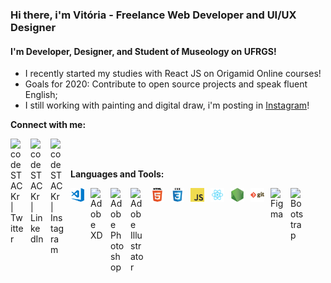### Hi there, i'm Vitória - Freelance Web Developer and UI/UX Designer

#### I'm Developer, Designer, and Student of Museology on UFRGS!

* I recently started my studies with React JS on Origamid Online courses!
* Goals for 2020: Contribute to open source projects and speak fluent English;
* I still working with painting and digital draw, i'm posting in [Instagram](instagram.com/vzoccheart)!

**Connect with me:**

<a href="https://twitter.com/codeSTACKr" rel="nofollow"><img align="left" alt="codeSTACKr | Twitter" width="22px" src="https://image.flaticon.com/icons/svg/725/725279.svg" data-canonical-src="https://cdn.jsdelivr.net/npm/simple-icons@v3/icons/twitter.svg" style="max-width:100%; margin-right:10px;"></a> 

<a href="https://linkedin.com/in/vitoriazoche" rel="nofollow"><img align="left" alt="codeSTACKr | LinkedIn" width="22px" src="https://image.flaticon.com/icons/svg/725/725337.svg" data-canonical-src="https://cdn.jsdelivr.net/npm/simple-icons@v3/icons/linkedin.svg" style="max-width:100%; margin-right:10px;"></a>

<a href="https://instagram.com/vzoccheart" rel="nofollow"><img align="left" alt="codeSTACKr | Instagram" width="22px" src="https://image.flaticon.com/icons/svg/725/725278.svg" data-canonical-src="https://cdn.jsdelivr.net/npm/simple-icons@v3/icons/instagram.svg" style="max-width:100%;margin-right:10px;"></a></p>



<br />
<br />

**Languages and Tools:**

<img align="left" width="22px" src="https://raw.githubusercontent.com/github/explore/80688e429a7d4ef2fca1e82350fe8e3517d3494d/topics/visual-studio-code/visual-studio-code.png" style="max-width:100%;margin-right:10px;" title="Visual Studio Code">

<img align="left" width="22px" src="https://cdn.freebiesupply.com/logos/large/2x/adobe-xd-logo-png-transparent.png" style="max-width:100%;margin-right:10px;" title="Adobe XD">

<img align="left" width="22px" src="https://upload.wikimedia.org/wikipedia/commons/thumb/2/20/Photoshop_CC_icon.png/615px-Photoshop_CC_icon.png" style="max-width:100%;margin-right:10px;" title="Adobe Photoshop">

<img align="left" width="22px" src="https://logodownload.org/wp-content/uploads/2017/04/adobe-Illustrator-logo-2.png" style="max-width:100%;margin-right:10px;" title="Adobe Illustrator">

<img align="left" width="22px" src="https://raw.githubusercontent.com/github/explore/80688e429a7d4ef2fca1e82350fe8e3517d3494d/topics/html/html.png" title="HTML5" style="max-width:100%;margin-right:10px;">

<img align="left" width="22px" src="https://raw.githubusercontent.com/github/explore/80688e429a7d4ef2fca1e82350fe8e3517d3494d/topics/css/css.png" title="CSS3" style="max-width:100%;margin-right:10px;">

<img align="left" width="22px" src="https://raw.githubusercontent.com/github/explore/80688e429a7d4ef2fca1e82350fe8e3517d3494d/topics/javascript/javascript.png" title="JavaScript" style="max-width:100%;margin-right:10px;">

<img align="left" width="22px" src="https://raw.githubusercontent.com/github/explore/80688e429a7d4ef2fca1e82350fe8e3517d3494d/topics/react/react.png" title="ReactJS" style="max-width:100%;margin-right:10px;">

<img align="left" width="22px" src="https://raw.githubusercontent.com/github/explore/80688e429a7d4ef2fca1e82350fe8e3517d3494d/topics/nodejs/nodejs.png" title="NodeJS" style="max-width:100%;margin-right:10px;">

<img align="left" width="22px" src="https://raw.githubusercontent.com/github/explore/80688e429a7d4ef2fca1e82350fe8e3517d3494d/topics/git/git.png" title="Git" style="max-width:100%;margin-right:10px;">

<img align="left" width="22px" src="https://images.ctfassets.net/1khq4uysbvty/4n5xwN1WkUWseGeAQ8UO8o/e2dfda5b63be2e3ad6d2c2abc69fed51/Frame_2.png" title="Figma" style="max-width:100%;margin-right:10px;">

<img align="left" width="22px" src="https://gumpyguy.files.wordpress.com/2019/07/boostrap-4.png?resize=334%2C334" title="Bootstrap" style="max-width:100%;margin-right:10px;">



<!--medium icon: https://www.flaticon.com/free-icon/medium_725315-->
